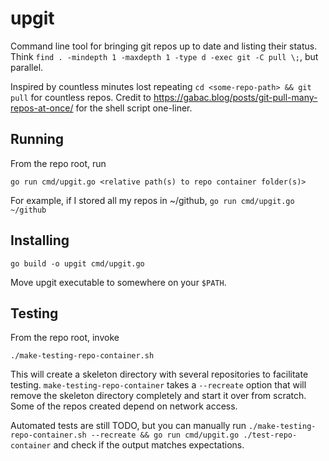 # upgit

Command line tool for bringing git repos up to date and listing their status. Think `find . -mindepth 1 -maxdepth 1 -type d -exec git -C pull \;`, but parallel.

Inspired by countless minutes lost repeating `cd <some-repo-path> && git pull` for countless repos. Credit to https://gabac.blog/posts/git-pull-many-repos-at-once/ for the shell script one-liner.

## Running

From the repo root, run

```
go run cmd/upgit.go <relative path(s) to repo container folder(s)>
```

For example, if I stored all my repos in ~/github, `go run cmd/upgit.go ~/github`

## Installing

```
go build -o upgit cmd/upgit.go
```

Move upgit executable to somewhere on your `$PATH`.

## Testing

From the repo root, invoke

```
./make-testing-repo-container.sh
```

This will create a skeleton directory with several repositories to facilitate testing. `make-testing-repo-container` takes a `--recreate` option that will remove the skeleton directory completely and start it over from scratch. Some of the repos created depend on network access.

Automated tests are still TODO, but you can manually run `./make-testing-repo-container.sh --recreate && go run cmd/upgit.go ./test-repo-container` and check if the output matches expectations.
